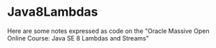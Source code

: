 # Java8Lambdas

Here are some notes expressed as code on the "Oracle Massive Open Online Course: Java SE 8 Lambdas and Streams"